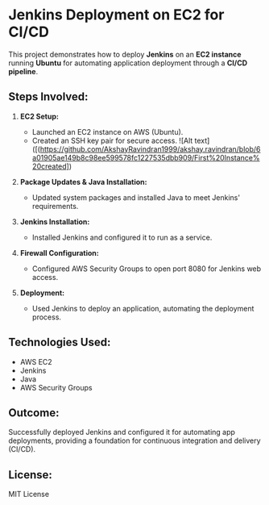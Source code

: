 # Jenkins Deployment on EC2 for CI/CD

This project demonstrates how to deploy **Jenkins** on an **EC2 instance** running **Ubuntu** for automating application deployment through a **CI/CD pipeline**.

## Steps Involved:

1. **EC2 Setup:**
   - Launched an EC2 instance on AWS (Ubuntu).
   - Created an SSH key pair for secure access.
![Alt text]([(https://github.com/AkshayRavindran1999/akshay.ravindran/blob/6a01905ae149b8c98ee599578fc1227535dbb909/First%20Instance%20created])


2. **Package Updates & Java Installation:**
   - Updated system packages and installed Java to meet Jenkins' requirements.

3. **Jenkins Installation:**
   - Installed Jenkins and configured it to run as a service.

4. **Firewall Configuration:**
   - Configured AWS Security Groups to open port 8080 for Jenkins web access.

5. **Deployment:**
   - Used Jenkins to deploy an application, automating the deployment process.

## Technologies Used:

- AWS EC2
- Jenkins
- Java
- AWS Security Groups

## Outcome:

Successfully deployed Jenkins and configured it for automating app deployments, providing a foundation for continuous integration and delivery (CI/CD).

## License:

MIT License

